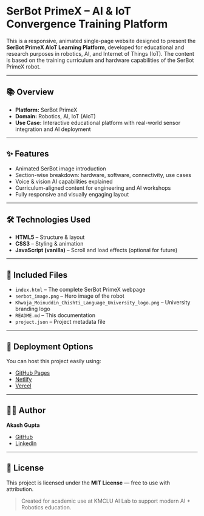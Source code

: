 # SerBot PrimeX – AI & IoT Convergence Training Platform

This is a responsive, animated single-page website designed to present the **SerBot PrimeX AIoT Learning Platform**, developed for educational and research purposes in robotics, AI, and Internet of Things (IoT). The content is based on the training curriculum and hardware capabilities of the SerBot PrimeX robot.

---

## 📚 Overview

- **Platform:** SerBot PrimeX
- **Domain:** Robotics, AI, IoT (AIoT)
- **Use Case:** Interactive educational platform with real-world sensor integration and AI deployment

---

## ✨ Features

- Animated SerBot image introduction
- Section-wise breakdown: hardware, software, connectivity, use cases
- Voice & vision AI capabilities explained
- Curriculum-aligned content for engineering and AI workshops
- Fully responsive and visually engaging layout

---

## 🛠️ Technologies Used

- **HTML5** – Structure & layout
- **CSS3** – Styling & animation
- **JavaScript (vanilla)** – Scroll and load effects (optional for future)

---

## 📁 Included Files

- `index.html` – The complete SerBot PrimeX webpage
- `serbot_image.png` – Hero image of the robot
- `Khwaja_Moinuddin_Chishti_Language_University_logo.png` – University branding logo
- `README.md` – This documentation
- `project.json` – Project metadata file

---

## 🚀 Deployment Options

You can host this project easily using:

- [GitHub Pages](https://pages.github.com)
- [Netlify](https://www.netlify.com)
- [Vercel](https://vercel.com)

---

## 👨‍💻 Author

**Akash Gupta**  
- [GitHub](https://github.com/saysky2)  
- [LinkedIn](https://www.linkedin.com/in/saysky2)

---

## 📄 License

This project is licensed under the **MIT License** — free to use with attribution.

> Created for academic use at KMCLU AI Lab to support modern AI + Robotics education.
